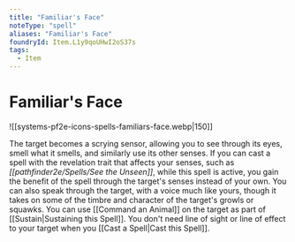 ```yaml
---
title: "Familiar's Face"
noteType: "spell"
aliases: "Familiar's Face"
foundryId: Item.L1y9qoUHwI2oS37s
tags:
  - Item
---
```


# Familiar's Face
![[systems-pf2e-icons-spells-familiars-face.webp|150]]

The target becomes a scrying sensor, allowing you to see through its eyes, smell what it smells, and similarly use its other senses. If you can cast a spell with the revelation trait that affects your senses, such as _[[pathfinder2e/Spells/See the Unseen]]_, while this spell is active, you gain the benefit of the spell through the target's senses instead of your own. You can also speak through the target, with a voice much like yours, though it takes on some of the timbre and character of the target's growls or squawks. You can use [[Command an Animal]] on the target as part of [[Sustain|Sustaining this Spell]]. You don't need line of sight or line of effect to your target when you [[Cast a Spell|Cast this Spell]].
